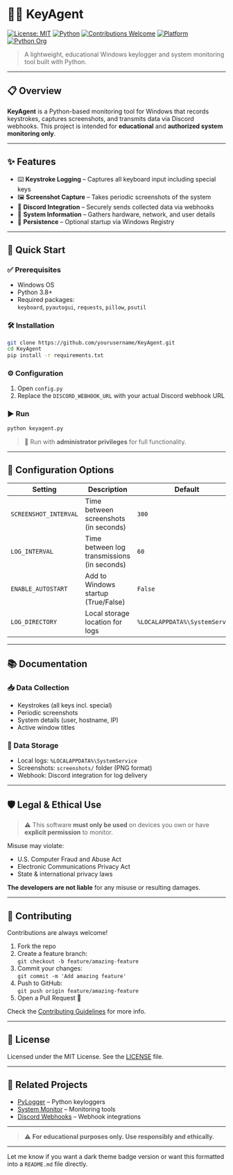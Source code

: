 

# 🕵️‍♂️ KeyAgent

[![License: MIT](https://img.shields.io/badge/License-MIT-blue.svg)](LICENSE)
[![Python](https://img.shields.io/badge/Python-3.8%2B-blue.svg)](https://www.python.org/downloads/)
[![Contributions Welcome](https://img.shields.io/badge/Contributions-Welcome-brightgreen.svg)](CONTRIBUTING.md)
[![Platform](https://img.shields.io/badge/Platform-Windows-lightgrey.svg)](#)
[![Python Org](https://img.shields.io/badge/Built%20with-Python-blue.svg)](https://www.python.org/)

> A lightweight, educational Windows keylogger and system monitoring tool built with Python.

---

## 📋 Overview

**KeyAgent** is a Python-based monitoring tool for Windows that records keystrokes, captures screenshots, and transmits data via Discord webhooks. This project is intended for **educational** and **authorized system monitoring only**.

---

## ✨ Features

- ⌨️ **Keystroke Logging** – Captures all keyboard input including special keys  
- 🖼️ **Screenshot Capture** – Takes periodic screenshots of the system  
- 📡 **Discord Integration** – Securely sends collected data via webhooks  
- 🧠 **System Information** – Gathers hardware, network, and user details  
- 🔁 **Persistence** – Optional startup via Windows Registry  

---

## 🚀 Quick Start

### ✅ Prerequisites

- Windows OS
- Python 3.8+
- Required packages:  
  `keyboard`, `pyautogui`, `requests`, `pillow`, `psutil`

### 🛠 Installation

```bash
git clone https://github.com/yourusername/KeyAgent.git
cd KeyAgent
pip install -r requirements.txt
```

### ⚙️ Configuration

1. Open `config.py`  
2. Replace the `DISCORD_WEBHOOK_URL` with your actual Discord webhook URL  

### ▶️ Run

```bash
python keyagent.py
```
> 🔐 Run with **administrator privileges** for full functionality.

---

## 🔧 Configuration Options

| Setting               | Description                                  | Default                             |
|-----------------------|----------------------------------------------|-------------------------------------|
| `SCREENSHOT_INTERVAL` | Time between screenshots (in seconds)        | `300`                               |
| `LOG_INTERVAL`        | Time between log transmissions (in seconds)  | `60`                                |
| `ENABLE_AUTOSTART`    | Add to Windows startup (True/False)          | `False`                             |
| `LOG_DIRECTORY`       | Local storage location for logs              | `%LOCALAPPDATA%\SystemService`      |

---

## 📚 Documentation

### 📥 Data Collection

- Keystrokes (all keys incl. special)
- Periodic screenshots
- System details (user, hostname, IP)
- Active window titles

### 💾 Data Storage

- Local logs: `%LOCALAPPDATA%\SystemService`
- Screenshots: `screenshots/` folder (PNG format)
- Webhook: Discord integration for log delivery

---

## 🛡️ Legal & Ethical Use

> ⚠️ This software **must only be used** on devices you own or have **explicit permission** to monitor.

Misuse may violate:

- U.S. Computer Fraud and Abuse Act  
- Electronic Communications Privacy Act  
- State & international privacy laws  

**The developers are not liable** for any misuse or resulting damages.

---

## 🤝 Contributing

Contributions are always welcome!

1. Fork the repo  
2. Create a feature branch:  
   `git checkout -b feature/amazing-feature`  
3. Commit your changes:  
   `git commit -m 'Add amazing feature'`  
4. Push to GitHub:  
   `git push origin feature/amazing-feature`  
5. Open a Pull Request 🎉  

Check the [Contributing Guidelines](CONTRIBUTING.md) for more info.

---

## 📝 License

Licensed under the MIT License. See the [LICENSE](LICENSE) file.

---

## 🔗 Related Projects

- [PyLogger](https://github.com/topics/python-keylogger) – Python keyloggers  
- [System Monitor](https://github.com/topics/system-monitoring) – Monitoring tools  
- [Discord Webhooks](https://github.com/topics/discord-webhook) – Webhook integrations  

---

> ⚠️ **For educational purposes only. Use responsibly and ethically.**

---

Let me know if you want a dark theme badge version or want this formatted into a `README.md` file directly.
